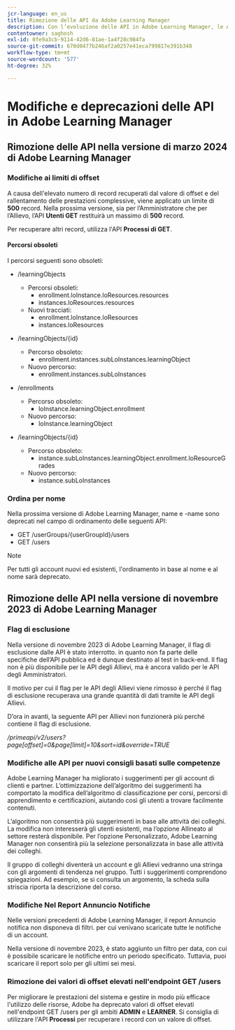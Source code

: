 ```yaml
---
jcr-language: en_us
title: Rimozione delle API da Adobe Learning Manager
description: Con l’evoluzione delle API in Adobe Learning Manager, le API vengono periodicamente riorganizzate o aggiornate. Quando le API si evolvono, le API precedenti sono obsolete e alla fine rimosse. Questa pagina contiene le informazioni necessarie per eseguire la migrazione da versioni API obsolete a versioni API più recenti e stabili.
contentowner: saghosh
exl-id: 0fe9a3cb-9114-42d6-81ae-1a4f28c984fa
source-git-commit: 670d0477b246af2a0257e41eca799817e391b348
workflow-type: tm+mt
source-wordcount: '577'
ht-degree: 32%

---
```


# Modifiche e deprecazioni delle API in Adobe Learning Manager

## Rimozione delle API nella versione di marzo 2024 di Adobe Learning Manager

<!-- ### Changes in Rate Limits

With the next release of Adobe Learning Manager, we're restructuring API rate limits for new accounts. For existing accounts, only the Admin APIs will be rate-limited. After 90 days (about 3 months), we will restructure rate limits for all APIs, but existing accounts will be whitelisted according to current usage. Existing accounts need to revisit their learner API usage. 

For new accounts, if they want to increase the rate limits, they must contact the Customer Success team of ALM. 

#### Which APIs will be rate limited 

For new accounts, all Admin, Learner, and Search APIs will have rate limits and burst enforced.  

The API burst rate or burst limit refers to the maximum number of requests allowed to be made to an API in a short burst within a limited timeframe. 

The following table lists the rate and burst limits for the APIs.

<table>
    <tr>
        <th>API</th>
        <th>Number of requests-RPM</th>
        <th>Number of requests-Burst</th>
    </tr>
    <tr>
        <td>Admin</td>
        <td>5</td>
        <td>5</td>
    </tr>
    <tr>
        <td>Learner</td>
        <td>20</td>
        <td>5</td>
    </tr>
    <tr>
        <td>Search</td>
        <td>50</td>
        <td>5</td>
    </tr>
</table>
-->

### Modifiche ai limiti di offset

A causa dell&#39;elevato numero di record recuperati dal valore di offset e del rallentamento delle prestazioni complessive, viene applicato un limite di **500** record. Nella prossima versione, sia per l’Amministratore che per l’Allievo, l’API **Utenti GET** restituirà un massimo di **500** record.

Per recuperare altri record, utilizza l&#39;API **Processi di GET**.

<!--### Exclude paths 

At present, Learning Manager APIs follow a graph data structure, which allows you to fetch data by traversing the API model through includes. Even though you could traverse an API up to seven levels, fetching the data using a single API call is computationally expensive. 

We recommend that all existing and new customers make small calls multiple times instead of one large call. This approach will prevent unwanted data from being loaded in the call. 

We want to enforce these restrictions on new accounts and maintain a whitelist of existing accounts.-->

#### Percorsi obsoleti

I percorsi seguenti sono obsoleti:

* /learningObjects
   * Percorsi obsoleti:
      * enrollment.loInstance.loResources.resources
      * instances.loResources.resources
   * Nuovi tracciati:
      * enrollment.loInstance.loResources
      * instances.loResources

* /learningObjects/{id}
   * Percorso obsoleto:
      * enrollment.instances.subLoInstances.learningObject
   * Nuovo percorso:
      * enrollment.instances.subLoInstances

* /enrollments
   * Percorso obsoleto:
      * loInstance.learningObject.enrollment
   * Nuovo percorso:
      * loInstance.learningObject

* /learningObjects/{id}
   * Percorso obsoleto:
      * instance.subLoInstances.learningObject.enrollment.loResourceGrades
   * Nuovo percorso:
      * instance.subLoInstances

<!--### Instance summary count changes 

Currently, in the LO summary endpoint, you fetch the number of all possible instances. For example, for a course, you can view the number of enrollments and waitlists in the response for **GET /learningObjects/{loId}/instances/{loInstanceId}/summary**. You can then view the completionCount and enrollmentCount in the response. If the course is a VC or classroom, you can also view its seat limit and waitlist limit. 

The process of retrieving the completion and enrollment counts is computationally expensive, therefore the calculation is done on a request basis. If the data is not present in the cache, the data is reloaded, which is computationally intensive. If there are many users enrolling in a course, the counts will be large, and effectively impacts CPU performance. 

In the next release of Adobe Learning Manager, in the LO Instance summary endpoint, the completionCount, enrollmentCount, seatLimit, and waitlistCount are cached. The cached information persists till there are changes in enrollments or unenrollments. For counts exceeding 1000 enrollments, we'll assume the estimated counts, and invalidate the results for all existing and new accounts.

>[!NOTE]
>
>For counts, such as, completionCount, enrollmentCount, seatLimit, and waitlistCount exceeding1000, it's advisable to interpret them as estimates rather than precise figures, as these will be retrieved from cache.-->

### Ordina per nome

Nella prossima versione di Adobe Learning Manager, name e -name sono deprecati nel campo di ordinamento delle seguenti API:

* GET /userGroups/{userGroupId}/users
* GET /users

>[!NOTE]
>
>Per tutti gli account nuovi ed esistenti, l&#39;ordinamento in base al nome e al nome sarà deprecato.


## Rimozione delle API nella versione di novembre 2023 di Adobe Learning Manager

### Flag di esclusione

Nella versione di novembre 2023 di Adobe Learning Manager, il flag di esclusione dalle API è stato interrotto. in quanto non fa parte delle specifiche dell’API pubblica ed è dunque destinato al test in back-end. Il flag non è più disponibile per le API degli Allievi, ma è ancora valido per le API degli Amministratori.

Il motivo per cui il flag per le API degli Allievi viene rimosso è perché il flag di esclusione recuperava una grande quantità di dati tramite le API degli Allievi.

D’ora in avanti, la seguente API per Allievi non funzionerà più perché contiene il flag di esclusione.

_/primeapi/v2/users?page[offset]=0&amp;page[limit]=10&amp;sort=id&amp;override=TRUE_

### Modifiche alle API per nuovi consigli basati sulle competenze

Adobe Learning Manager ha migliorato i suggerimenti per gli account di clienti e partner. L’ottimizzazione dell’algoritmo dei suggerimenti ha comportato la modifica dell’algoritmo di classificazione per corsi, percorsi di apprendimento e certificazioni, aiutando così gli utenti a trovare facilmente contenuti.

L’algoritmo non consentirà più suggerimenti in base alle attività dei colleghi. La modifica non interesserà gli utenti esistenti, ma l’opzione Allineato al settore resterà disponibile. Per l’opzione Personalizzato, Adobe Learning Manager non consentirà più la selezione personalizzata in base alle attività dei colleghi.

Il gruppo di colleghi diventerà un account e gli Allievi vedranno una stringa con gli argomenti di tendenza nel gruppo. Tutti i suggerimenti comprendono spiegazioni. Ad esempio, se si consulta un argomento, la scheda sulla striscia riporta la descrizione del corso.

### Modifiche Nel Report Annuncio Notifiche

Nelle versioni precedenti di Adobe Learning Manager, il report Annuncio notifica non disponeva di filtri. per cui venivano scaricate tutte le notifiche di un account.

Nella versione di novembre 2023, è stato aggiunto un filtro per data, con cui è possibile scaricare le notifiche entro un periodo specificato.  Tuttavia, puoi scaricare il report solo per gli ultimi sei mesi.

### Rimozione dei valori di offset elevati nell&#39;endpoint GET /users

Per migliorare le prestazioni del sistema e gestire in modo più efficace l&#39;utilizzo delle risorse, Adobe ha deprecato valori di offset elevati nell&#39;endpoint GET /users per gli ambiti **ADMIN** e **LEARNER**. Si consiglia di utilizzare l&#39;API **Processi** per recuperare i record con un valore di offset.

